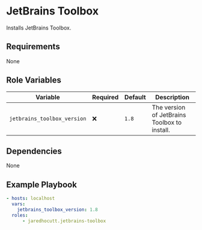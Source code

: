 # JetBrains Toolbox

Installs JetBrains Toolbox.

## Requirements

None

## Role Variables

| Variable                    | Required | Default | Description                                  |
| --------------------------- | -------- | ------- | -------------------------------------------- |
| `jetbrains_toolbox_version` | :x:      | `1.8`   | The version of JetBrains Toolbox to install. |


## Dependencies

None

## Example Playbook

```yaml
- hosts: localhost
  vars:
    jetbrains_toolbox_version: 1.8
  roles:
      - jaredhocutt.jetbrains-toolbox
```
